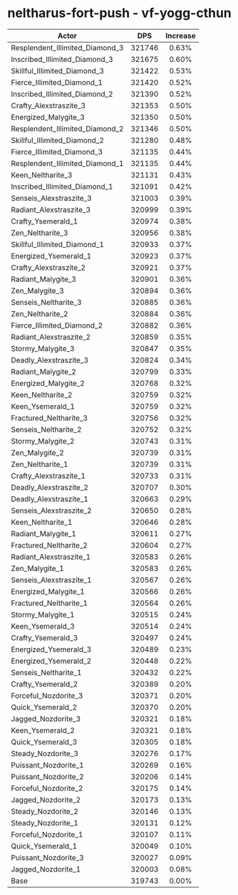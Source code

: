 # neltharus-fort-push - vf-yogg-cthun
| Actor | DPS | Increase |
|---|:---:|:---:|
|Resplendent_Illimited_Diamond_3|321746|0.63%|
|Inscribed_Illimited_Diamond_3|321675|0.60%|
|Skillful_Illimited_Diamond_3|321422|0.53%|
|Fierce_Illimited_Diamond_1|321420|0.52%|
|Inscribed_Illimited_Diamond_2|321390|0.52%|
|Crafty_Alexstraszite_3|321353|0.50%|
|Energized_Malygite_3|321350|0.50%|
|Resplendent_Illimited_Diamond_2|321346|0.50%|
|Skillful_Illimited_Diamond_2|321280|0.48%|
|Fierce_Illimited_Diamond_3|321135|0.44%|
|Resplendent_Illimited_Diamond_1|321135|0.44%|
|Keen_Neltharite_3|321131|0.43%|
|Inscribed_Illimited_Diamond_1|321091|0.42%|
|Senseis_Alexstraszite_3|321003|0.39%|
|Radiant_Alexstraszite_3|320999|0.39%|
|Crafty_Ysemerald_1|320974|0.38%|
|Zen_Neltharite_3|320956|0.38%|
|Skillful_Illimited_Diamond_1|320933|0.37%|
|Energized_Ysemerald_1|320923|0.37%|
|Crafty_Alexstraszite_2|320921|0.37%|
|Radiant_Malygite_3|320901|0.36%|
|Zen_Malygite_3|320894|0.36%|
|Senseis_Neltharite_3|320885|0.36%|
|Zen_Neltharite_2|320884|0.36%|
|Fierce_Illimited_Diamond_2|320882|0.36%|
|Radiant_Alexstraszite_2|320859|0.35%|
|Stormy_Malygite_3|320847|0.35%|
|Deadly_Alexstraszite_3|320824|0.34%|
|Radiant_Malygite_2|320799|0.33%|
|Energized_Malygite_2|320768|0.32%|
|Keen_Neltharite_2|320759|0.32%|
|Keen_Ysemerald_1|320759|0.32%|
|Fractured_Neltharite_3|320756|0.32%|
|Senseis_Neltharite_2|320752|0.32%|
|Stormy_Malygite_2|320743|0.31%|
|Zen_Malygite_2|320739|0.31%|
|Zen_Neltharite_1|320739|0.31%|
|Crafty_Alexstraszite_1|320733|0.31%|
|Deadly_Alexstraszite_2|320707|0.30%|
|Deadly_Alexstraszite_1|320663|0.29%|
|Senseis_Alexstraszite_2|320650|0.28%|
|Keen_Neltharite_1|320646|0.28%|
|Radiant_Malygite_1|320611|0.27%|
|Fractured_Neltharite_2|320604|0.27%|
|Radiant_Alexstraszite_1|320583|0.26%|
|Zen_Malygite_1|320583|0.26%|
|Senseis_Alexstraszite_1|320567|0.26%|
|Energized_Malygite_1|320566|0.26%|
|Fractured_Neltharite_1|320564|0.26%|
|Stormy_Malygite_1|320515|0.24%|
|Keen_Ysemerald_3|320514|0.24%|
|Crafty_Ysemerald_3|320497|0.24%|
|Energized_Ysemerald_3|320489|0.23%|
|Energized_Ysemerald_2|320448|0.22%|
|Senseis_Neltharite_1|320432|0.22%|
|Crafty_Ysemerald_2|320389|0.20%|
|Forceful_Nozdorite_3|320371|0.20%|
|Quick_Ysemerald_2|320370|0.20%|
|Jagged_Nozdorite_3|320321|0.18%|
|Keen_Ysemerald_2|320321|0.18%|
|Quick_Ysemerald_3|320305|0.18%|
|Steady_Nozdorite_3|320276|0.17%|
|Puissant_Nozdorite_1|320269|0.16%|
|Puissant_Nozdorite_2|320206|0.14%|
|Forceful_Nozdorite_2|320175|0.14%|
|Jagged_Nozdorite_2|320173|0.13%|
|Steady_Nozdorite_2|320146|0.13%|
|Steady_Nozdorite_1|320131|0.12%|
|Forceful_Nozdorite_1|320107|0.11%|
|Quick_Ysemerald_1|320049|0.10%|
|Puissant_Nozdorite_3|320027|0.09%|
|Jagged_Nozdorite_1|320003|0.08%|
|Base|319743|0.00%|
